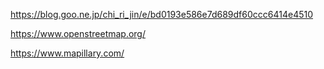 

https://blog.goo.ne.jp/chi_ri_jin/e/bd0193e586e7d689df60ccc6414e4510

https://www.openstreetmap.org/

https://www.mapillary.com/

